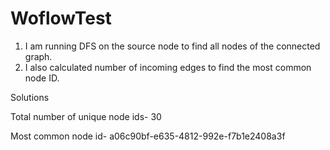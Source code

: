 # WoflowTest

1) I am running DFS on the source node to find all nodes of the connected graph. 
2) I also calculated number of incoming edges to find the most common node ID. 

Solutions

Total number of unique node ids-  30

Most common node id-  a06c90bf-e635-4812-992e-f7b1e2408a3f  
